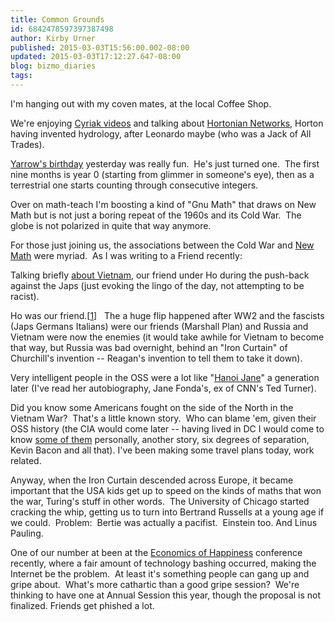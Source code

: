 ```yaml
---
title: Common Grounds
id: 6842478597397387498
author: Kirby Urner
published: 2015-03-03T15:56:00.002-08:00
updated: 2015-03-03T17:12:27.647-08:00
blog: bizmo_diaries
tags: 
---
```


I'm hanging out with my coven mates, at the local Coffee Shop.

We're enjoying [Cyriak videos](https://www.youtube.com/user/cyriak) and talking about [Hortonian Networks](http://en.wikipedia.org/wiki/Strahler_number), Horton having invented hydrology, after Leonardo maybe (who was a Jack of All Trades).

[Yarrow's birthday](http://worldgame.blogspot.com/2015/03/yarrows-birthday.html) yesterday was really fun.  He's just turned one.  The first nine months is year 0 (starting from glimmer in someone's eye), then as a terrestrial one starts counting through consecutive integers.

Over on math-teach I'm boosting a kind of "Gnu Math" that draws on New Math but is not just a boring repeat of the 1960s and its Cold War.  The globe is not polarized in quite that way anymore.

For those just joining us, the associations between the Cold War and [New Math](http://mathforum.org/kb/message.jspa?messageID=9711501) were myriad.  As I was writing to a Friend recently:

Talking briefly [about Vietnam](http://controlroom.blogspot.com/2008/09/paved-over-past.html), our friend under Ho during
 the push-back against the Japs (just evoking the lingo of the day, not 
attempting to be racist).

Ho was our friend.[[1](http://www.amazon.com/Our-Ho-Alan-Trustman/dp/0966182901/)]   The a 
huge flip happened after WW2 and the fascists (Japs Germans Italians) 
were our friends (Marshall Plan) and Russia and Vietnam were now the 
enemies (it would take awhile for Vietnam to become that way, but Russia
 was bad overnight, behind an "Iron Curtain" of Churchill's invention --
 Reagan's invention to tell them to take it down).

Very 
intelligent people in the OSS were a lot like "[Hanoi Jane](http://mybizmo.blogspot.com/2005/10/hotel-oregon.html)" a generation 
later (I've read her autobiography, Jane Fonda's, ex of CNN's Ted 
Turner).

Did you know some Americans fought on the side of 
the North in the Vietnam War?  That's a little known story.  Who can 
blame 'em, given their OSS history (the CIA would come later -- having 
lived in DC I would come to know [some of them](http://www.4dsolutions.net/synergetica/eja1.html) personally, another story,
 six degrees of separation, Kevin Bacon and all that).
I've been making some travel plans today, work related.

Anyway, when the Iron Curtain descended across Europe, it became important that the USA kids get up to speed on the kinds of maths that won the war, Turing's stuff in other words.  The University of Chicago started cracking the whip, getting us to turn into Bertrand Russells at a young age if we could.  Problem:  Bertie was actually a pacifist.  Einstein too. And Linus Pauling.

One of our number at been at the [Economics of Happiness](http://worldgame.blogspot.com/2011/01/economics-of-happiness-movie-review.html) conference recently, where a fair amount of technology bashing occurred, making the Internet be the problem.  At least it's something people can gang up and gripe about.  What's more cathartic than a good gripe session?  We're thinking to have one at Annual Session this year, though the proposal is not finalized. Friends get phished a lot.